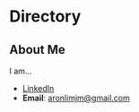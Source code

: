 Directory
=========

About Me
--------

I am…

-   [LinkedIn](https://www.linkedin.com/in/aaron-lim-b30898135/)
-   **Email**:
    <a href="mailto:aronlimjm@gmail.com" class="email">aronlimjm@gmail.com</a>
